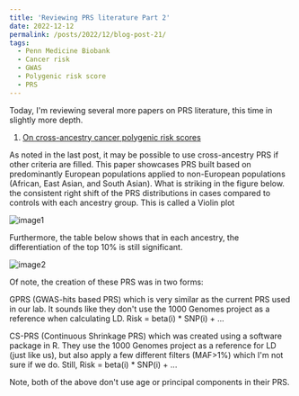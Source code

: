 ```yaml
---
title: 'Reviewing PRS literature Part 2'
date: 2022-12-12
permalink: /posts/2022/12/blog-post-21/
tags:
  - Penn Medicine Biobank
  - Cancer risk
  - GWAS
  - Polygenic risk score
  - PRS
---
```


Today, I'm reviewing several more papers on PRS literature, this time in slightly more depth.

1. [On cross-ancestry cancer polygenic risk scores](https://journals.plos.org/plosgenetics/article?id=10.1371/journal.pgen.1009670)

As noted in the last post, it may be possible to use cross-ancestry PRS if other criteria are filled. This paper showcases PRS built based on predominantly European populations applied to non-European populations (African, East Asian, and South Asian). What is striking in the figure below.  the consistent right shift of the PRS distributions in cases compared to controls with each ancestry group. This is called a Violin plot

![image1](https://oliver-clark.github.io/images/journal.pgen.1009670.g001.PNG)

Furthermore, the table below shows that in each ancestry, the differentiation of the top 10% is still significant.

![image2](https://oliver-clark.github.io/images/journal.pgen.1009670.t002)

Of note, the creation of these PRS was in two forms: 

GPRS (GWAS-hits based PRS) which is very similar as the current PRS used in our lab. It sounds like they don't use the 1000 Genomes project as a reference when calculating LD. Risk = beta(i) * SNP(i) + ... 

CS-PRS (Continuous Shrinkage PRS) which was created using a software package in R. They use the 1000 Genomes project as a reference for LD (just like us), but also apply a few different filters (MAF>1%) which I'm not sure if we do. Still, Risk = beta(i) * SNP(i) + ...

Note, both of the above don't use age or principal components in their PRS.
